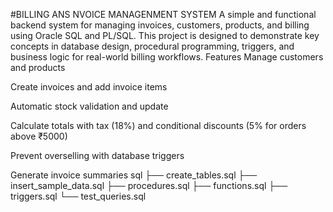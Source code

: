#BILLING ANS NVOICE MANAGENMENT SYSTEM
A simple and functional backend system for managing invoices, customers, products, and billing using Oracle SQL and PL/SQL. This project is designed to demonstrate key concepts in database design, procedural programming, triggers, and business logic for real-world billing workflows.
Features
Manage customers and products

Create invoices and add invoice items

Automatic stock validation and update

Calculate totals with tax (18%) and conditional discounts (5% for orders above ₹5000)

Prevent overselling with database triggers

Generate invoice summaries
sql
  ├── create_tables.sql
  ├── insert_sample_data.sql
  ├── procedures.sql
  ├── functions.sql
  ├── triggers.sql
  └── test_queries.sql
